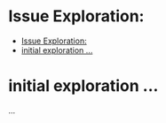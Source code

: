 # Issue Exploration: <descriptive title of exploration challenge>

- [Issue Exploration: ](#issue-exploration-)
- [initial exploration ...](#initial-exploration-)

# initial exploration ...
...